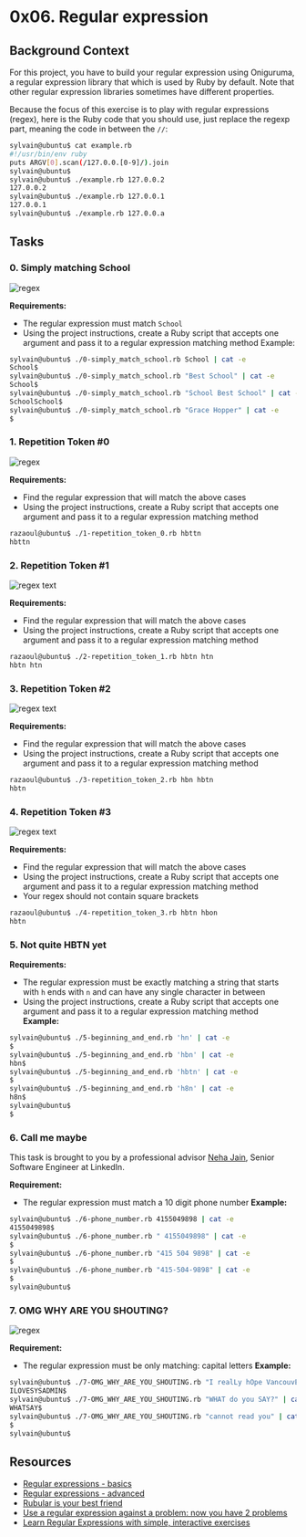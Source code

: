 # 0x06. Regular expression
## Background Context
For this project, you have to build your regular expression using Oniguruma, a regular expression library that which is used by Ruby by default. Note that other regular expression libraries sometimes have different properties.

Because the focus of this exercise is to play with regular expressions (regex), here is the Ruby code that you should use, just replace the regexp part, meaning the code in between the `//`:
```bash
sylvain@ubuntu$ cat example.rb
#!/usr/bin/env ruby
puts ARGV[0].scan(/127.0.0.[0-9]/).join
sylvain@ubuntu$
sylvain@ubuntu$ ./example.rb 127.0.0.2
127.0.0.2
sylvain@ubuntu$ ./example.rb 127.0.0.1
127.0.0.1
sylvain@ubuntu$ ./example.rb 127.0.0.a
```
## Tasks
### 0. Simply matching School
![regex](https://s3.amazonaws.com/alx-intranet.hbtn.io/uploads/medias/2020/9/ec65557f0da1fbfbff6659413885e4d4822f5b1d.png?X-Amz-Algorithm=AWS4-HMAC-SHA256&X-Amz-Credential=AKIARDDGGGOUSBVO6H7D%2F20240731%2Fus-east-1%2Fs3%2Faws4_request&X-Amz-Date=20240731T110142Z&X-Amz-Expires=86400&X-Amz-SignedHeaders=host&X-Amz-Signature=cf8f70d36b3ea7164893ef6cec0bb1baf84fe9ee9c9dffd3b5b6897c4264c2cd)

**Requirements:**

- The regular expression must match `School`
- Using the project instructions, create a Ruby script that accepts one argument and pass it to a regular expression matching method
Example:
```bash
sylvain@ubuntu$ ./0-simply_match_school.rb School | cat -e
School$
sylvain@ubuntu$ ./0-simply_match_school.rb "Best School" | cat -e
School$
sylvain@ubuntu$ ./0-simply_match_school.rb "School Best School" | cat -e
SchoolSchool$
sylvain@ubuntu$ ./0-simply_match_school.rb "Grace Hopper" | cat -e
$
```
### 1. Repetition Token #0

![regex](https://s3.amazonaws.com/alx-intranet.hbtn.io/uploads/medias/2020/9/e7db3c377d46453588fc84f3a975661d142fee91.png?X-Amz-Algorithm=AWS4-HMAC-SHA256&X-Amz-Credential=AKIARDDGGGOUSBVO6H7D%2F20240731%2Fus-east-1%2Fs3%2Faws4_request&X-Amz-Date=20240731T110142Z&X-Amz-Expires=86400&X-Amz-SignedHeaders=host&X-Amz-Signature=c88dbf0fe23b4e785d7c98d04a0c6678f81127c88b5a782eadc4ce05c88a89d8)

**Requirements:**

- Find the regular expression that will match the above cases
- Using the project instructions, create a Ruby script that accepts one argument and pass it to a regular expression matching method
```bash
razaoul@ubuntu$ ./1-repetition_token_0.rb hbttn
hbttn
```

### 2. Repetition Token #1

![regex text](https://s3.amazonaws.com/alx-intranet.hbtn.io/uploads/medias/2020/9/c59ff11db195d5cf17d1790a5141ae2f234786d2.png?X-Amz-Algorithm=AWS4-HMAC-SHA256&X-Amz-Credential=AKIARDDGGGOUSBVO6H7D%2F20240731%2Fus-east-1%2Fs3%2Faws4_request&X-Amz-Date=20240731T110142Z&X-Amz-Expires=86400&X-Amz-SignedHeaders=host&X-Amz-Signature=be499b4d26684e60ec49568884f6bd0828eb6cbbb9e547b2fe5e045af76c5643)

**Requirements:**

- Find the regular expression that will match the above cases
- Using the project instructions, create a Ruby script that accepts one argument and pass it to a regular expression matching method
```bash
razaoul@ubuntu$ ./2-repetition_token_1.rb hbtn htn
hbtn htn
```
### 3. Repetition Token #2

![regex text](https://s3.amazonaws.com/alx-intranet.hbtn.io/uploads/medias/2020/9/3b6bf4aeca6a0c2de584e7f5d68d11eef57ce205.png?X-Amz-Algorithm=AWS4-HMAC-SHA256&X-Amz-Credential=AKIARDDGGGOUSBVO6H7D%2F20240731%2Fus-east-1%2Fs3%2Faws4_request&X-Amz-Date=20240731T110142Z&X-Amz-Expires=86400&X-Amz-SignedHeaders=host&X-Amz-Signature=f36ab45544df757621eb524b68eec460ff174efa30fb2f46ce25a9682de1b8ef)

**Requirements:**

- Find the regular expression that will match the above cases
- Using the project instructions, create a Ruby script that accepts one argument and pass it to a regular expression matching method
```bash
razaoul@ubuntu$ ./3-repetition_token_2.rb hbn hbtn
hbtn
```

### 4. Repetition Token #3

![regex text](https://s3.amazonaws.com/alx-intranet.hbtn.io/uploads/medias/2020/9/f8dbcb9cf5ae569a8645027dc46e81cb372ce28e.png?X-Amz-Algorithm=AWS4-HMAC-SHA256&X-Amz-Credential=AKIARDDGGGOUSBVO6H7D%2F20240731%2Fus-east-1%2Fs3%2Faws4_request&X-Amz-Date=20240731T110142Z&X-Amz-Expires=86400&X-Amz-SignedHeaders=host&X-Amz-Signature=5a99742eaffe8b3be0e156b8323254ba1ac353782fa3dd2c7e58aa7c9b48240c)

**Requirements:**

- Find the regular expression that will match the above cases
- Using the project instructions, create a Ruby script that accepts one argument and pass it to a regular expression matching method
- Your regex should not contain square brackets
```bash
razaoul@ubuntu$ ./4-repetition_token_3.rb hbtn hbon
hbtn
```
### 5. Not quite HBTN yet
**Requirements:**

- The regular expression must be exactly matching a string that starts with `h` ends with `n` and can have any single character in between
- Using the project instructions, create a Ruby script that accepts one argument and pass it to a regular expression matching method
**Example:**
```bash
sylvain@ubuntu$ ./5-beginning_and_end.rb 'hn' | cat -e
$
sylvain@ubuntu$ ./5-beginning_and_end.rb 'hbn' | cat -e
hbn$
sylvain@ubuntu$ ./5-beginning_and_end.rb 'hbtn' | cat -e
$
sylvain@ubuntu$ ./5-beginning_and_end.rb 'h8n' | cat -e
h8n$
sylvain@ubuntu$
$
```
### 6. Call me maybe
This task is brought to you by a professional advisor [Neha Jain](https://x.com/_nehajain), Senior Software Engineer at LinkedIn.

**Requirement:**

- The regular expression must match a 10 digit phone number
**Example:**
```bash
sylvain@ubuntu$ ./6-phone_number.rb 4155049898 | cat -e
4155049898$
sylvain@ubuntu$ ./6-phone_number.rb " 4155049898" | cat -e
$
sylvain@ubuntu$ ./6-phone_number.rb "415 504 9898" | cat -e
$
sylvain@ubuntu$ ./6-phone_number.rb "415-504-9898" | cat -e
$
sylvain@ubuntu$
```
### 7. OMG WHY ARE YOU SHOUTING?

![regex](https://intranet.alxswe.com/images/contents/sysadmin/projects/78/shouting.jpg)

**Requirement:**

- The regular expression must be only matching: capital letters
**Example:**
```bash
sylvain@ubuntu$ ./7-OMG_WHY_ARE_YOU_SHOUTING.rb "I realLy hOpe VancouvEr posseSs Yummy Soft vAnilla Dupper Mint Ice Nutella cream" | cat -e
ILOVESYSADMIN$
sylvain@ubuntu$ ./7-OMG_WHY_ARE_YOU_SHOUTING.rb "WHAT do you SAY?" | cat -e
WHATSAY$
sylvain@ubuntu$ ./7-OMG_WHY_ARE_YOU_SHOUTING.rb "cannot read you" | cat -e
$
sylvain@ubuntu$
```
## Resources
- [Regular expressions - basics](https://www.slideshare.net/slideshow/introducing-regular-expressions/63676155#7)
- [Regular expressions - advanced](https://www.slideshare.net/slideshow/advanced-regular-expressions-80296518/80296518#3)
- [Rubular is your best friend](https://rubular.com/)
- [Use a regular expression against a problem: now you have 2 problems](https://blog.codinghorror.com/regular-expressions-now-you-have-two-problems/)
- [Learn Regular Expressions with simple, interactive exercises](https://regexone.com/lesson/introduction_abcs)
